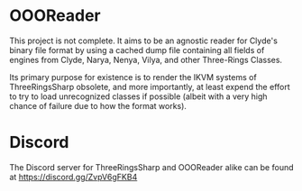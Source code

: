 # OOOReader
This project is not complete. It aims to be an agnostic reader for Clyde's binary file format by using a cached dump file containing all fields of engines from Clyde, Narya, Nenya, Vilya, and other Three-Rings Classes.

Its primary purpose for existence is to render the IKVM systems of ThreeRingsSharp obsolete, and more importantly, at least expend the effort to try to load unrecognized classes if possible (albeit with a very high chance of failure due to how the format works).

# Discord
The Discord server for ThreeRingsSharp and OOOReader alike can be found at https://discord.gg/ZvpV6gFKB4